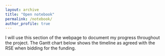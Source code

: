 ```yaml
---
layout: archive
title: "Open notebook"
permalink: /notebook/
author_profile: true
---
```



<div class="text-right">
<script async src="https://widget.websitevoice.com/xhBdUJNpEQ5ssC9QTAtj0w"></script>
<script>
  window.wvData=window.wvData||{};function wvtag(a,b){wvData[a]=b;}
  wvtag('id', 'xhBdUJNpEQ5ssC9QTAtj0w');
  wvtag('gender', 'female');
  wvtag('widget-style', {
    className: 'wv-circle-small',
    backgroundColor: '#F6F6F6',
    contrast: 'wv-contrast-light'
  });
</script>
</div>



<div id="google_translate_element" class="text-right"></div><script>

function googleTranslateElementInit() {

new google.translate.TranslateElement({

pageLanguage: 'en'
  
  

}, 'google_translate_element');

}

</script>
<script src="//translate.google.com/translate_a/element.js?cb=googleTranslateElementInit"></script>


I will use this section of the webpage to document my progress throughout the project. The Gantt chart below shows the timeline as agreed with the RSE when bidding for the funding. 



<div class="flourish-embed" data-src="visualisation/10806589"><script src="https://public.flourish.studio/resources/embed.js"></script></div>
